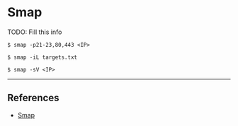 # Smap

TODO: Fill this info

```
$ smap -p21-23,80,443 <IP>
```

```
$ smap -iL targets.txt
```

```
$ smap -sV <IP>
```

---
## References

- [Smap](https://github.com/s0md3v/Smap)